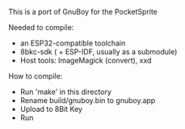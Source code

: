 
This is a port of GnuBoy for the PocketSprite


Needed to compile: 
- an ESP32-compatible toolchain
- 8bkc-sdk ( + ESP-IDF, usually as a submodule)
- Host tools: ImageMagick (convert), xxd

How to compile:
- Run 'make' in this directory
- Rename build/gnuboy.bin to gnuboy.app
- Upload to 8Bit Key
- Run

